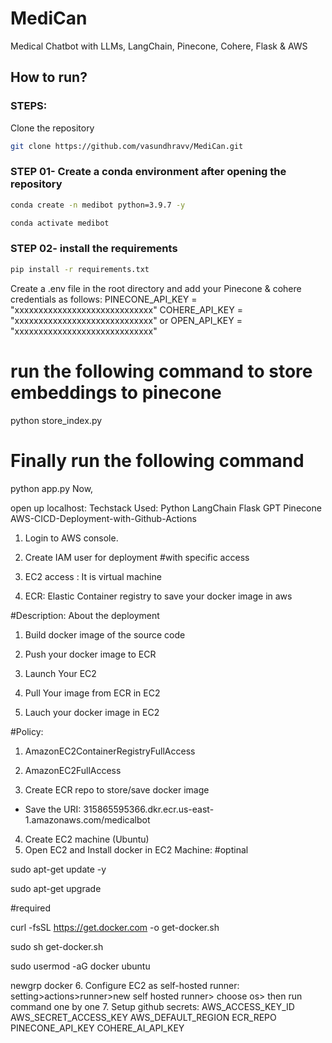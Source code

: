 # MediCan

Medical Chatbot with LLMs, LangChain, Pinecone, Cohere, Flask &amp; AWS

## How to run?

### STEPS:

Clone the repository

```bash
git clone https://github.com/vasundhravv/MediCan.git
```

### STEP 01- Create a conda environment after opening the repository

```bash
conda create -n medibot python=3.9.7 -y
```

```bash
conda activate medibot
```

### STEP 02- install the requirements

```bash
pip install -r requirements.txt
```

Create a .env file in the root directory and add your Pinecone &
cohere credentials as follows:
PINECONE_API_KEY = "xxxxxxxxxxxxxxxxxxxxxxxxxxxxx"
COHERE_API_KEY = "xxxxxxxxxxxxxxxxxxxxxxxxxxxxx"
or
OPEN_API_KEY = "xxxxxxxxxxxxxxxxxxxxxxxxxxxxx"

# run the following command to store embeddings to pinecone

python store_index.py

# Finally run the following command

python app.py
Now,

open up localhost:
Techstack Used:
Python
LangChain
Flask
GPT
Pinecone
AWS-CICD-Deployment-with-Github-Actions

1. Login to AWS console.
2. Create IAM user for deployment
   #with specific access

3. EC2 access : It is virtual machine

4. ECR: Elastic Container registry to save your docker image in aws

#Description: About the deployment

1. Build docker image of the source code

2. Push your docker image to ECR

3. Launch Your EC2

4. Pull Your image from ECR in EC2

5. Lauch your docker image in EC2

#Policy:

1. AmazonEC2ContainerRegistryFullAccess

2. AmazonEC2FullAccess
3. Create ECR repo to store/save docker image

- Save the URI: 315865595366.dkr.ecr.us-east-1.amazonaws.com/medicalbot

4. Create EC2 machine (Ubuntu)
5. Open EC2 and Install docker in EC2 Machine:
   #optinal

sudo apt-get update -y

sudo apt-get upgrade

#required

curl -fsSL https://get.docker.com -o get-docker.sh

sudo sh get-docker.sh

sudo usermod -aG docker ubuntu

newgrp docker 
6. Configure EC2 as self-hosted runner:
setting>actions>runner>new self hosted runner> choose os> then run command one by one 
7. Setup github secrets:
AWS_ACCESS_KEY_ID
AWS_SECRET_ACCESS_KEY
AWS_DEFAULT_REGION
ECR_REPO
PINECONE_API_KEY
COHERE_AI_API_KEY
